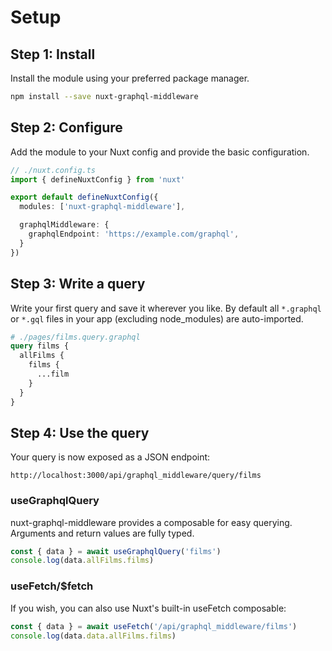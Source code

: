 # Setup

## Step 1: Install

Install the module using your preferred package manager.

```sh
npm install --save nuxt-graphql-middleware
```

## Step 2: Configure

Add the module to your Nuxt config and provide the basic configuration.

```typescript
// ./nuxt.config.ts
import { defineNuxtConfig } from 'nuxt'

export default defineNuxtConfig({
  modules: ['nuxt-graphql-middleware'],

  graphqlMiddleware: {
    graphqlEndpoint: 'https://example.com/graphql',
  }
})
```

## Step 3: Write a query

Write your first query and save it wherever you like. By default all
`*.graphql` or `*.gql` files in your app (excluding node_modules) are
auto-imported.

```graphql
# ./pages/films.query.graphql
query films {
  allFilms {
    films {
      ...film
    }
  }
}
```

## Step 4: Use the query

Your query is now exposed as a JSON endpoint:

```
http://localhost:3000/api/graphql_middleware/query/films
```

### useGraphqlQuery

nuxt-graphql-middleware provides a composable for easy querying. Arguments and
return values are fully typed.

```typescript
const { data } = await useGraphqlQuery('films')
console.log(data.allFilms.films)
```

### useFetch/$fetch

If you wish, you can also use Nuxt's built-in useFetch composable:

```typescript
const { data } = await useFetch('/api/graphql_middleware/films')
console.log(data.data.allFilms.films)
```
